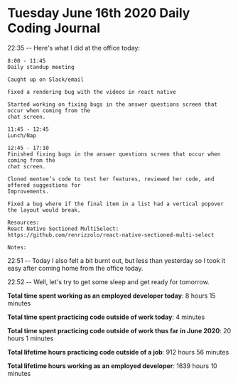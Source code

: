 # Tuesday June 16th 2020 Daily Coding Journal

22:35 -- Here's what I did at the office today:

```
8:00 - 11:45
Daily standup meeting

Caught up on Slack/email

Fixed a rendering bug with the videos in react native

Started working on fixing bugs in the answer questions screen that occur when coming from the
chat screen.

11:45 - 12:45
Lunch/Nap

12:45 - 17:10
Finished fixing bugs in the answer questions screen that occur when coming from the
chat screen.

Cloned mentee’s code to test her features, reviewed her code, and offered suggestions for
Improvements.

Fixed a bug where if the final item in a list had a vertical popover the layout would break.

Resources:
React Native Sectioned MultiSelect:
https://github.com/renrizzolo/react-native-sectioned-multi-select

Notes:
```

22:51 -- Today I also felt a bit burnt out, but less than yesterday so I took it easy after coming home from the office today.

22:52 -- Well, let's try to get some sleep and get ready for tomorrow.

**Total time spent working as an employed developer today**: 8 hours 15 minutes

**Total time spent practicing code outside of work today**: 4 minutes

**Total time spent practicing code outside of work thus far in June 2020**: 20 hours 1 minutes

**Total lifetime hours practicing code outside of a job**: 912 hours 56 minutes

**Total lifetime hours working as an employed developer**: 1639 hours 10 minutes
